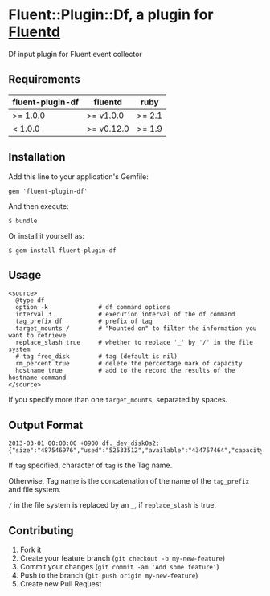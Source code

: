 # Fluent::Plugin::Df, a plugin for [Fluentd](http://fluentd.org)

Df input plugin for Fluent event collector

## Requirements

| fluent-plugin-df  | fluentd    | ruby |
|-------------------|------------|------|
| >= 1.0.0          | >= v1.0.0  | >= 2.1 |
|  < 1.0.0          | >= v0.12.0 | >= 1.9 |

## Installation

Add this line to your application's Gemfile:

    gem 'fluent-plugin-df'

And then execute:

    $ bundle

Or install it yourself as:

    $ gem install fluent-plugin-df

## Usage

    <source>
      @type df
      option -k              # df command options
      interval 3             # execution interval of the df command
      tag_prefix df          # prefix of tag
      target_mounts /        # "Mounted on" to filter the information you want to retrieve
      replace_slash true     # whether to replace '_' by '/' in the file system
      # tag free_disk        # tag (default is nil)
      rm_percent true        # delete the percentage mark of capacity
      hostname true          # add to the record the results of the hostname command
    </source>

  If you specify more than one `target_mounts`, separated by spaces.

## Output Format

    2013-03-01 00:00:00 +0900 df._dev_disk0s2: {"size":"487546976","used":"52533512","available":"434757464","capacity":"11","hostname":"my.local"}

  If `tag` specified, character of `tag` is the Tag name.

  Otherwise, Tag name is the concatenation of the name of the `tag_prefix` and file system.

  `/` in the file system is replaced by an `_`, if `replace_slash` is true.

## Contributing

1. Fork it
2. Create your feature branch (`git checkout -b my-new-feature`)
3. Commit your changes (`git commit -am 'Add some feature'`)
4. Push to the branch (`git push origin my-new-feature`)
5. Create new Pull Request
